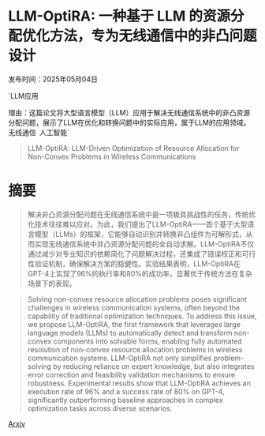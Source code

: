 # LLM-OptiRA: 一种基于 LLM 的资源分配优化方法，专为无线通信中的非凸问题设计

发布时间：2025年05月04日

`LLM应用

理由：这篇论文将大型语言模型（LLM）应用于解决无线通信系统中的非凸资源分配问题，展示了LLM在优化和转换问题中的实际应用，属于LLM的应用领域。` `无线通信` `人工智能`

> LLM-OptiRA: LLM-Driven Optimization of Resource Allocation for Non-Convex Problems in Wireless Communications

# 摘要

> 解决非凸资源分配问题在无线通信系统中是一项极具挑战性的任务，传统优化技术往往难以应对。为此，我们提出了LLM-OptiRA——首个基于大型语言模型（LLMs）的框架，它能够自动识别并转换非凸组件为可解形式，从而实现无线通信系统中非凸资源分配问题的全自动求解。LLM-OptiRA不仅通过减少对专业知识的依赖简化了问题解决过程，还集成了错误校正和可行性验证机制，确保解决方案的稳健性。实验结果表明，LLM-OptiRA在GPT-4上实现了96%的执行率和80%的成功率，显著优于传统方法在复杂场景下的表现。

> Solving non-convex resource allocation problems poses significant challenges in wireless communication systems, often beyond the capability of traditional optimization techniques. To address this issue, we propose LLM-OptiRA, the first framework that leverages large language models (LLMs) to automatically detect and transform non-convex components into solvable forms, enabling fully automated resolution of non-convex resource allocation problems in wireless communication systems. LLM-OptiRA not only simplifies problem-solving by reducing reliance on expert knowledge, but also integrates error correction and feasibility validation mechanisms to ensure robustness. Experimental results show that LLM-OptiRA achieves an execution rate of 96% and a success rate of 80% on GPT-4, significantly outperforming baseline approaches in complex optimization tasks across diverse scenarios.

[Arxiv](https://arxiv.org/abs/2505.02091)